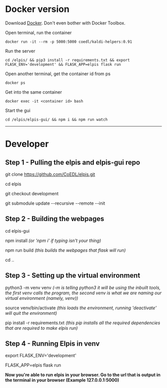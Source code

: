 # Docker version

Download [Docker](https://www.docker.com/products/docker-desktop). Don't even bother with Docker Toolbox.

Open terminal, run the container
```
docker run -it --rm -p 5000:5000 coedl/kaldi-helpers:0.91
```

Run the server
```
cd /elpis/ && pip3 install -r requirements.txt && export FLASK_ENV='development' && FLASK_APP=elpis flask run
```

Open another terminal, get the container id from ps
```
docker ps
```

Get into the same container
```
docker exec -it <container id> bash
```

Start the gui
```
cd /elpis/elpis-gui/ && npm i && npm run watch
```

--- 
# Developer 

## Step 1 - Pulling the elpis and elpis-gui repo

git clone https://github.com/CoEDL/elpis.git

cd elpis

git checkout development

git submodule update --recursive --remote --init 

## Step 2 - Building the webpages

cd elpis-gui

npm install _(or 'npm i' if typing isn't your thing)_ 

npm run build _(this builds the webpages that flask will run)_

cd ..

## Step 3 - Setting up the virtual environment

python3 -m venv venv _(-m is telling python3 it will be using the inbuilt tools, the first venv calls the program, the second venv is what we are naming our virtual environment (namely, venv))_

source venv/bin/activate _(this loads the environment, running 'deactivate' will quit the environment)_ 

pip install -r requirements.txt _(this pip installs all the required dependencies that are required to make elpis run)_

## Step 4 - Running Elpis in venv

export FLASK_ENV='development'

FLASK_APP=elpis flask run

**Now you're able to run elpis in your browser. Go to the url that is output in the terminal in your browser (Example 127.0.0.1:5000)**


